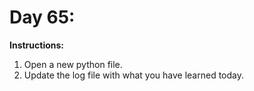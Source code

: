 # Day 65: 
**Instructions:** 
1. Open a new python file.
2. Update the log file with what you have learned today.
